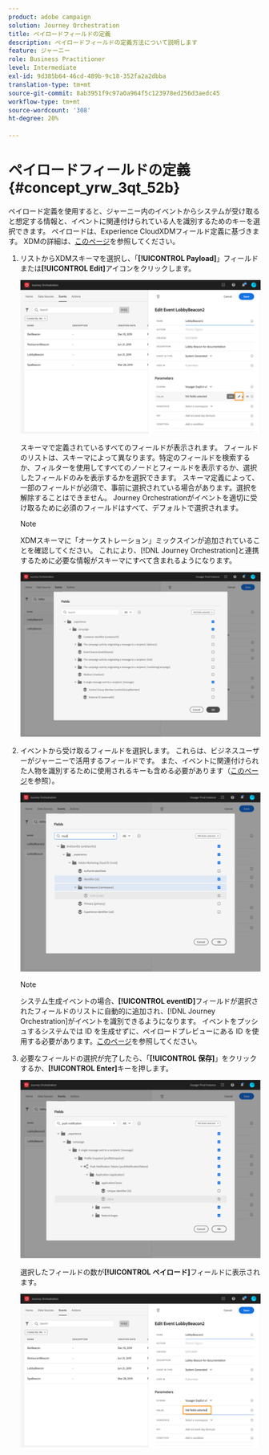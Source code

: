 ```yaml
---
product: adobe campaign
solution: Journey Orchestration
title: ペイロードフィールドの定義
description: ペイロードフィールドの定義方法について説明します
feature: ジャーニー
role: Business Practitioner
level: Intermediate
exl-id: 9d385b64-46cd-489b-9c18-352fa2a2dbba
translation-type: tm+mt
source-git-commit: 8ab3951f9c97a0a964f5c123978ed256d3aedc45
workflow-type: tm+mt
source-wordcount: '308'
ht-degree: 20%

---
```


# ペイロードフィールドの定義 {#concept_yrw_3qt_52b}

ペイロード定義を使用すると、ジャーニー内のイベントからシステムが受け取ると想定する情報と、イベントに関連付けられている人を識別するためのキーを選択できます。 ペイロードは、Experience CloudXDMフィールド定義に基づきます。 XDMの詳細は、[このページ](https://docs.adobe.com/content/help/ja-JP/experience-platform/xdm/home.html)を参照してください。

1. リストからXDMスキーマを選択し、「**[!UICONTROL Payload]**」フィールドまたは&#x200B;**[!UICONTROL Edit]**&#x200B;アイコンをクリックします。

   ![](../assets/journey8.png)

   スキーマで定義されているすべてのフィールドが表示されます。 フィールドのリストは、スキーマによって異なります。特定のフィールドを検索するか、フィルターを使用してすべてのノードとフィールドを表示するか、選択したフィールドのみを表示するかを選択できます。 スキーマ定義によって、一部のフィールドが必須で、事前に選択されている場合があります。選択を解除することはできません。 Journey Orchestrationがイベントを適切に受け取るために必須のフィールドはすべて、デフォルトで選択されます。

   >[!NOTE]
   >
   >XDMスキーマに「オーケストレーション」ミックスインが追加されていることを確認してください。 これにより、[!DNL Journey Orchestration]と連携するために必要な情報がスキーマにすべて含まれるようになります。

   ![](../assets/journey9.png)

1. イベントから受け取るフィールドを選択します。 これらは、ビジネスユーザーがジャーニーで活用するフィールドです。 また、イベントに関連付けられた人物を識別するために使用されるキーも含める必要があります（[このページ](../event/defining-the-event-key.md)を参照）。

   ![](../assets/journey10.png)

   >[!NOTE]
   >
   >システム生成イベントの場合、**[!UICONTROL eventID]**&#x200B;フィールドが選択されたフィールドのリストに自動的に追加され、[!DNL Journey Orchestration]がイベントを識別できるようになります。 イベントをプッシュするシステムでは ID を生成せずに、ペイロードプレビューにある ID を使用する必要があります。[このページ](../event/previewing-the-payload.md)を参照してください。

1. 必要なフィールドの選択が完了したら、「**[!UICONTROL 保存]**」をクリックするか、**[!UICONTROL Enter]**&#x200B;キーを押します。

   ![](../assets/journey11.png)

   選択したフィールドの数が&#x200B;**[!UICONTROL ペイロード]**&#x200B;フィールドに表示されます。

   ![](../assets/journey12.png)
